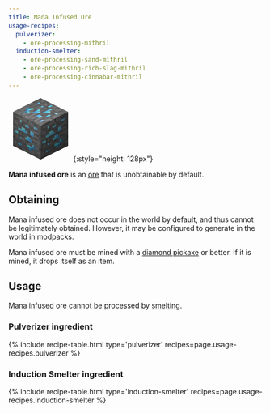 ```yaml
---
title: Mana Infused Ore
usage-recipes:
  pulverizer:
    - ore-processing-mithril
  induction-smelter:
    - ore-processing-sand-mithril
    - ore-processing-rich-slag-mithril
    - ore-processing-cinnabar-mithril
---
```


![Mana Infused Ore](/assets/images/thermal-foundation/ore-mithril.png){:style="height: 128px"}


**Mana infused ore** is an [ore](https://minecraft.gamepedia.com/Ore) that is
unobtainable by default.


Obtaining
---------
Mana infused ore does not occur in the world by default, and thus cannot be
legitimately obtained. However, it may be configured to generate in the world in
modpacks.

Mana infused ore must be mined with a [diamond
pickaxe](https://minecraft.gamepedia.com/Pickaxe) or better. If it is mined, it
drops itself as an item.


Usage
-----

Mana infused ore cannot be processed by
[smelting](https://minecraft.gamepedia.com/Smelting).

### Pulverizer ingredient
{% include recipe-table.html type='pulverizer' recipes=page.usage-recipes.pulverizer %}

### Induction Smelter ingredient
{% include recipe-table.html type='induction-smelter' recipes=page.usage-recipes.induction-smelter %}
